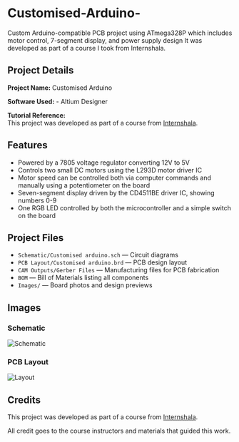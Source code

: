 # Customised-Arduino-
Custom Arduino-compatible PCB project using ATmega328P which includes motor control, 7-segment display, and power supply design
It was developed as part of a course I took from Internshala.

## Project Details

**Project Name:** Customised Arduino

**Software Used:**  - Altium Designer

**Tutorial Reference:**  
This project was developed as part of a course from [Internshala](https://internshala.com/).

## Features

- Powered by a 7805 voltage regulator converting 12V to 5V  
- Controls two small DC motors using the L293D motor driver IC  
- Motor speed can be controlled both via computer commands and manually using a potentiometer on the board  
- Seven-segment display driven by the CD4511BE driver IC, showing numbers 0-9  
- One RGB LED controlled by both the microcontroller and a simple switch on the board

## Project Files

- `Schematic/Customised arduino.sch` — Circuit diagrams  
- `PCB Layout/Customised arduino.brd` — PCB design layout  
- `CAM Outputs/Gerber Files` — Manufacturing files for PCB fabrication  
- `BOM` — Bill of Materials listing all components   
- `Images/` — Board photos and design previews  

## Images

### Schematic

![Schematic](https://github.com/user-attachments/assets/e7da52d5-7a1a-4905-8324-90ac91e43823)


### PCB Layout

![Layout](https://github.com/user-attachments/assets/032a7324-a3cc-45f3-9518-8122f3012f0d)

## Credits

This project was developed as part of a course from [Internshala](https://internshala.com/).  

All credit goes to the course instructors and materials that guided this work.


